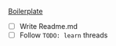 [Boilerplate](https://github.com/JodyAndrews/SDL2_Basic_Setup.git)

- [ ] Write Readme.md
- [ ] Follow `TODO: learn`  threads 